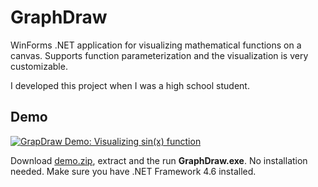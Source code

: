 # GraphDraw
WinForms .NET application for visualizing mathematical functions on a canvas. Supports function parameterization and the visualization is very customizable.

I developed this project when I was a high school student.

## Demo

[![GrapDraw Demo: Visualizing sin(x) function](https://img.youtube.com/vi/dlAImRzADQI/0.jpg)](https://www.youtube.com/watch?v=dlAImRzADQI)

Download [demo.zip](https://github.com/mdavid626/graphdraw/raw/master/setup/demo.zip), extract and the run **GraphDraw.exe**. No installation needed. Make sure you have .NET Framework 4.6 installed.